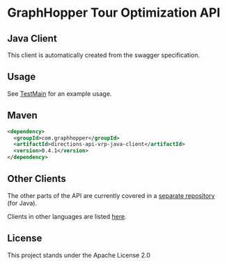 # GraphHopper Tour Optimization API

## Java Client

This client is automatically created from the swagger specification.

## Usage

See [TestMain](https://github.com/karussell/directions-api-vrp-java-client/blob/master/src/main/java/io/swagger/client/TestMain.java#L27) for an example usage.

## Maven

```xml
<dependency>
  <groupId>com.graphhopper</groupId>
  <artifactId>directions-api-vrp-java-client</artifactId>
  <version>0.4.1</version>
</dependency>
```

## Other Clients

The other parts of the API are currently covered in a [separate repository](https://github.com/graphhopper/directions-api-java-client) (for Java). 

Clients in other languages are listed [here](https://github.com/graphhopper/directions-api/blob/master/README.md#api-clients-and-examples).

## License

This project stands under the Apache License 2.0
